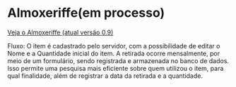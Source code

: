 # Almoxeriffe(em processo)
  [Veja o Almoxeriffe (atual versão 0.9)](http://almoxarifado.wuaze.com/)<div>

   Fluxo: O item é cadastrado pelo servidor, com a possibilidade de editar o Nome e a Quantidade inicial do item. A retirada ocorre mensalmente, por meio de um formulário, sendo registrada e armazenada no banco de dados. Isso permite uma pesquisa mais eficiente sobre quem utilizou o item, para qual finalidade, além de registrar a data da retirada e a quantidade.
   
</div>
